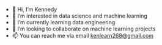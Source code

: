 - 👋 Hi, I’m Kennedy
- 👀 I’m interested in data science and machine learning
- 🌱 I’m currently learning data engineering
- 💞️ I’m looking to collaborate on machine learning projects
- 📫 You can reach me via email kenlearn268@gmail.com

<!---
kencodev/kencodev is a ✨ special ✨ repository because its `README.md` (this file) appears on your GitHub profile.
You can click the Preview link to take a look at your changes.
--->
